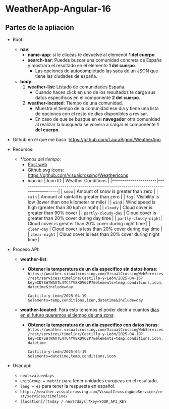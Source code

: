 # WeatherApp-Angular-16

## Partes de la apliación

- Root:
  - **nav**:
    - **name-app**: si le cliceas te devuelve al elemenot **1 del cuerpo**.
    - **search-bar**: Puedes buscar una comunidad concreta de España y mostrara el resultado en el elemento **1 del cuerpo**.
      - Las opciones de autocompletado las saca de un JSON que tiene las ciudades de españa.
  - **body**:
    1. **weather-list**: Listado de comunidades España.
        - Cuando haces click en uno de los resultados te carga sus datos especificos en el componente **2 del cuerpo**.
    2. **weather-located**: Tiempo de una comunidad.
        - Muestra el tiempo de la comunidad ese dia y tiene una lista de opciones con el resto de dias disponibles a revisar.
        - En caso de que se busque en el **navegador** otra comunidad al realizar la busqueda se volvera a cargar el componente **1 del cuerpo**.

- Github en el que me baso: https://github.com/LauraBigoni/WeatherApp

- Recursos:

  - **Iconos del tiempo*:
    - [Post web](https://www.visualcrossing.com/resources/documentation/weather-api/defining-icon-set-in-the-weather-api/)
    - Github svg icons: https://github.com/visualcrossing/WeatherIcons
    - icon id:
      | Icon ID              | Weather Conditions                                                                 |
      |----------------------|-------------------------------------------------------------------------------------|
      | `snow`               | Amount of snow is greater than zero                                                |
      | `rain`               | Amount of rainfall is greater than zero                                            |
      | `fog`                | Visibility is low (lower than one kilometer or mile)                               |
      | `wind`               | Wind speed is high (greater than 30 kph or mph)                                    |
      | `cloudy`             | Cloud cover is greater than 90% cover                                              |
      | `partly-cloudy-day`  | Cloud cover is greater than 20% cover during day time                              |
      | `partly-cloudy-night`| Cloud cover is greater than 20% cover during night time                            |
      | `clear-day`          | Cloud cover is less than 20% cover during day time                                 |
      | `clear-night`        | Cloud cover is less than 20% cover during night time                               |
    


- Proceso API:

  - **weather-list**:

    - **Obtener la temperatura de un dia especifico sin datos horas**: 
      `https://weather.visualcrossing.com/VisualCrossingWebServices/rest/services/timeline/Castilla-y-León/2025-04-16?key=CD7SWTWAXTL4TC4YV8XDV62P7&elements=temp,conditions,icon,datetime&include=day`

      `Castilla-y-León/2025-04-19`
      `&elements=temp,conditions,icon,datetime&include=day`

  - **weather-located**:
    Para esto tenemos el poder decir a cuantos [dias en el futuro queremos el tiempo de una zona](https://www.visualcrossing.com/resources/documentation/weather-api/using-the-time-period-parameter-to-specify-dynamic-dates-for-weather-api-requests/) 

    - **Obtener la temperatura de un dia especifico con datos horas**: 
      `https://weather.visualcrossing.com/VisualCrossingWebServices/rest/services/timeline/Castilla-y-León/2025-04-19?key=CD7SWTWAXTL4TC4YV8XDV62P7&elements=temp,conditions,icon,datetime`
      
      `Castilla-y-León/2025-04-19`
      `&elements=datetime,temp,conditions,icon`


- Usar api:
  - `next<value>days`
  - `unitGroup = metric` para tener unidades europeas en el resultado.
  - `lang = es` para tener la respuesta en español.
  - `https://weather.visualcrossing.com/VisualCrossingWebServices/rest/services/timeline/`
  - `[location]/[today / next7days]?key=YOUR_API_KEY`



